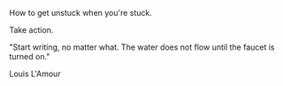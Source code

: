 How to get unstuck when you're stuck. 

Take action. 

"Start writing, no matter what. The water does not flow until the faucet is turned on." 

Louis L'Amour